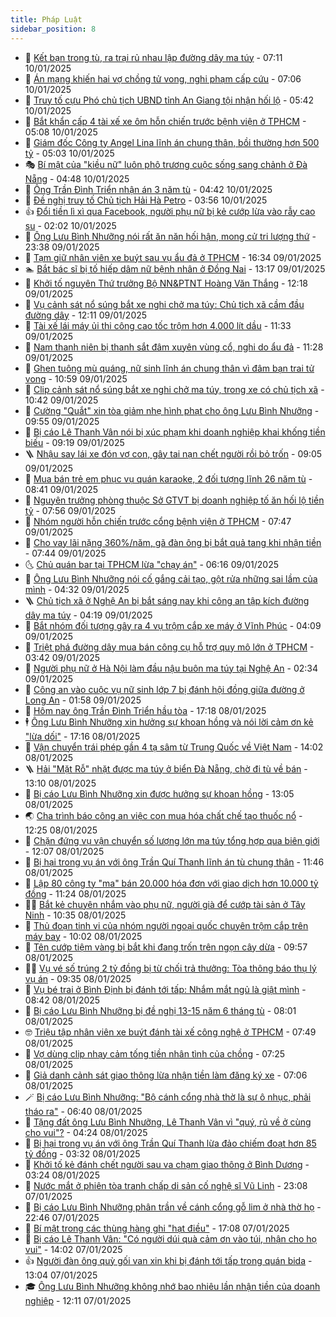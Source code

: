```yaml
---
title: Pháp Luật
sidebar_position: 8
---
```


<!-- dantri-phap-luat:START -->
- 🌊 [Kết bạn trong tù, ra trại rủ nhau lập đường dây ma túy](https://dantri.com.vn/phap-luat/ket-ban-trong-tu-ra-trai-ru-nhau-lap-duong-day-ma-tuy-20250110140530229.htm) - 07:11 10/01/2025
- 🐲 [Án mạng khiến hai vợ chồng tử vong, nghi phạm cấp cứu](https://dantri.com.vn/phap-luat/an-mang-khien-hai-vo-chong-tu-vong-nghi-pham-cap-cuu-20250110131147173.htm) - 07:06 10/01/2025
- 🌁 [Truy tố cựu Phó chủ tịch UBND tỉnh An Giang tội nhận hối lộ](https://dantri.com.vn/phap-luat/truy-to-cuu-pho-chu-tich-ubnd-tinh-an-giang-toi-nhan-hoi-lo-20250110121200626.htm) - 05:42 10/01/2025
- 🎃 [Bắt khẩn cấp 4 tài xế xe ôm hỗn chiến trước bệnh viện ở TPHCM](https://dantri.com.vn/phap-luat/bat-khan-cap-4-tai-xe-xe-om-hon-chien-truoc-benh-vien-o-tphcm-20250110115519372.htm) - 05:08 10/01/2025
- 🦅 [Giám đốc Công ty Angel Lina lĩnh án chung thân, bồi thường hơn 500 tỷ](https://dantri.com.vn/phap-luat/giam-doc-cong-ty-angel-lina-linh-an-chung-than-boi-thuong-hon-500-ty-20250110112729238.htm) - 05:03 10/01/2025
- 🎭 [Bí mật của &quot;kiều nữ&quot; luôn phô trương cuộc sống sang chảnh ở Đà Nẵng](https://dantri.com.vn/phap-luat/bi-mat-cua-kieu-nu-luon-pho-truong-cuoc-song-sang-chanh-o-da-nang-20250110113419940.htm) - 04:48 10/01/2025
- 🤗 [Ông Trần Đình Triển nhận án 3 năm tù](https://dantri.com.vn/phap-luat/ong-tran-dinh-trien-nhan-an-3-nam-tu-20250110113901829.htm) - 04:42 10/01/2025
- 🚀 [Đề nghị truy tố Chủ tịch Hải Hà Petro](https://dantri.com.vn/phap-luat/de-nghi-truy-to-chu-tich-hai-ha-petro-20250110105628136.htm) - 03:56 10/01/2025
- 👍 [Đổi tiền lì xì qua Facebook, người phụ nữ bị kẻ cướp lừa vào rẫy cao su](https://dantri.com.vn/phap-luat/doi-tien-li-xi-qua-facebook-nguoi-phu-nu-bi-ke-cuop-lua-vao-ray-cao-su-20250110083054702.htm) - 02:02 10/01/2025
- 🧐 [Ông Lưu Bình Nhưỡng nói rất ăn năn hối hận, mong cử tri lượng thứ](https://dantri.com.vn/phap-luat/ong-luu-binh-nhuong-noi-rat-an-nan-hoi-han-mong-cu-tri-luong-thu-20250110001321537.htm) - 23:38 09/01/2025
- 🫶 [Tạm giữ nhân viên xe buýt sau vụ ẩu đả ở TPHCM](https://dantri.com.vn/phap-luat/tam-giu-nhan-vien-xe-buyt-sau-vu-au-da-o-tphcm-20250109223032585.htm) - 16:34 09/01/2025
- 🏊 [Bắt bác sĩ bị tố hiếp dâm nữ bệnh nhân ở Đồng Nai](https://dantri.com.vn/phap-luat/bat-bac-si-bi-to-hiep-dam-nu-benh-nhan-o-dong-nai-20250109193542697.htm) - 13:17 09/01/2025
- 🌋 [Khởi tố nguyên Thứ trưởng Bộ NN&amp;PTNT Hoàng Văn Thắng](https://dantri.com.vn/phap-luat/khoi-to-nguyen-thu-truong-bo-nnptnt-hoang-van-thang-20250109191502681.htm) - 12:18 09/01/2025
- 👹 [Vụ cảnh sát nổ súng bắt xe nghi chở ma túy: Chủ tịch xã cầm đầu đường dây](https://dantri.com.vn/phap-luat/vu-canh-sat-no-sung-bat-xe-nghi-cho-ma-tuy-chu-tich-xa-cam-dau-duong-day-20250109183222902.htm) - 12:11 09/01/2025
- 🫣 [Tài xế lái máy ủi thi công cao tốc trộm hơn 4.000 lít dầu](https://dantri.com.vn/phap-luat/tai-xe-lai-may-ui-thi-cong-cao-toc-trom-hon-4000-lit-dau-20250109180444796.htm) - 11:33 09/01/2025
- 🎃 [Nam thanh niên bị thanh sắt đâm xuyên vùng cổ, nghi do ẩu đả](https://dantri.com.vn/phap-luat/nam-thanh-nien-bi-thanh-sat-dam-xuyen-vung-co-nghi-do-au-da-20250109165917062.htm) - 11:28 09/01/2025
- 🌝 [Ghen tuông mù quáng, nữ sinh lĩnh án chung thân vì đâm bạn trai tử vong](https://dantri.com.vn/phap-luat/ghen-tuong-mu-quang-nu-sinh-linh-an-chung-than-vi-dam-ban-trai-tu-vong-20250109174554303.htm) - 10:59 09/01/2025
- 🚀 [Clip cảnh sát nổ súng bắt xe nghi chở ma túy, trong xe có chủ tịch xã](https://dantri.com.vn/phap-luat/clip-canh-sat-no-sung-bat-xe-nghi-cho-ma-tuy-trong-xe-co-chu-tich-xa-20250109161703493.htm) - 10:42 09/01/2025
- 🥷 [Cường &quot;Quắt&quot; xin tòa giảm nhẹ hình phạt cho ông Lưu Bình Nhưỡng](https://dantri.com.vn/phap-luat/cuong-quat-xin-toa-giam-nhe-hinh-phat-cho-ong-luu-binh-nhuong-20250109164240100.htm) - 09:55 09/01/2025
- 👺 [Bị cáo Lê Thanh Vân nói bị xúc phạm khi doanh nghiệp khai khống tiền biếu](https://dantri.com.vn/phap-luat/bi-cao-le-thanh-van-noi-bi-xuc-pham-khi-doanh-nghiep-khai-khong-tien-bieu-20250109133612833.htm) - 09:19 09/01/2025
- 🪜 [Nhậu say lái xe đón vợ con, gây tai nạn chết người rồi bỏ trốn](https://dantri.com.vn/phap-luat/nhau-say-lai-xe-don-vo-con-gay-tai-nan-chet-nguoi-roi-bo-tron-20250109154020426.htm) - 09:05 09/01/2025
- 🦄 [Mua bán trẻ em phục vụ quán karaoke, 2 đối tượng lĩnh 26 năm tù](https://dantri.com.vn/phap-luat/mua-ban-tre-em-phuc-vu-quan-karaoke-2-doi-tuong-linh-26-nam-tu-20250109151513949.htm) - 08:41 09/01/2025
- 🦍 [Nguyên trưởng phòng thuộc Sở GTVT bị doanh nghiệp tố ăn hối lộ tiền tỷ](https://dantri.com.vn/phap-luat/nguyen-truong-phong-thuoc-so-gtvt-bi-doanh-nghiep-to-an-hoi-lo-tien-ty-20250109144008831.htm) - 07:56 09/01/2025
- 🌁 [Nhóm người hỗn chiến trước cổng bệnh viện ở TPHCM](https://dantri.com.vn/phap-luat/nhom-nguoi-hon-chien-truoc-cong-benh-vien-o-tphcm-20250109135546322.htm) - 07:47 09/01/2025
- 💯 [Cho vay lãi nặng 360%/năm, gã đàn ông bị bắt quả tang khi nhận tiền](https://dantri.com.vn/phap-luat/cho-vay-lai-nang-360nam-ga-dan-ong-bi-bat-qua-tang-khi-nhan-tien-20250109113332199.htm) - 07:44 09/01/2025
- 🌜 [Chủ quán bar tại TPHCM lừa &quot;chạy án&quot;](https://dantri.com.vn/phap-luat/chu-quan-bar-tai-tphcm-lua-chay-an-20250109112223565.htm) - 06:16 09/01/2025
- 👹 [Ông Lưu Bình Nhưỡng nói cố gắng cải tạo, gột rửa những sai lầm của mình](https://dantri.com.vn/phap-luat/ong-luu-binh-nhuong-noi-co-gang-cai-tao-got-rua-nhung-sai-lam-cua-minh-20250109111003010.htm) - 04:32 09/01/2025
- 🪜 [Chủ tịch xã ở Nghệ An bị bắt sáng nay khi công an tập kích đường dây ma túy](https://dantri.com.vn/phap-luat/chu-tich-xa-o-nghe-an-bi-bat-sang-nay-khi-cong-an-tap-kich-duong-day-ma-tuy-20250109110605742.htm) - 04:19 09/01/2025
- 🦩 [Bắt nhóm đối tượng gây ra 4 vụ trộm cắp xe máy ở Vĩnh Phúc](https://dantri.com.vn/phap-luat/bat-nhom-doi-tuong-gay-ra-4-vu-trom-cap-xe-may-o-vinh-phuc-20250109110717249.htm) - 04:09 09/01/2025
- 💂 [Triệt phá đường dây mua bán công cụ hỗ trợ quy mô lớn ở TPHCM](https://dantri.com.vn/phap-luat/triet-pha-duong-day-mua-ban-cong-cu-ho-tro-quy-mo-lon-o-tphcm-20250109093508369.htm) - 03:42 09/01/2025
- 💃 [Người phụ nữ ở Hà Nội làm đầu nậu buôn ma túy tại Nghệ An](https://dantri.com.vn/phap-luat/nguoi-phu-nu-o-ha-noi-lam-dau-nau-buon-ma-tuy-tai-nghe-an-20250109014319266.htm) - 02:34 09/01/2025
- 🧐 [Công an vào cuộc vụ nữ sinh lớp 7 bị đánh hội đồng giữa đường ở Long An](https://dantri.com.vn/phap-luat/cong-an-vao-cuoc-vu-nu-sinh-lop-7-bi-danh-hoi-dong-giua-duong-o-long-an-20250109080851558.htm) - 01:58 09/01/2025
- 🤗 [Hôm nay ông Trần Đình Triển hầu tòa](https://dantri.com.vn/phap-luat/hom-nay-ong-tran-dinh-trien-hau-toa-20250108232126794.htm) - 17:18 08/01/2025
- 🕴 [Ông Lưu Bình Nhưỡng xin hưởng sự khoan hồng và nói lời cảm ơn kẻ &quot;lừa dối&quot;](https://dantri.com.vn/phap-luat/ong-luu-binh-nhuong-xin-huong-su-khoan-hong-va-noi-loi-cam-on-ke-lua-doi-20250108230458911.htm) - 17:16 08/01/2025
- 🐎 [Vận chuyển trái phép gần 4 tạ sâm từ Trung Quốc về Việt Nam](https://dantri.com.vn/phap-luat/van-chuyen-trai-phep-gan-4-ta-sam-tu-trung-quoc-ve-viet-nam-20250108200931509.htm) - 14:02 08/01/2025
- 🪜 [Hải &quot;Mặt Rỗ&quot; nhặt được ma túy ở biển Đà Nẵng, chờ đi tù về bán](https://dantri.com.vn/phap-luat/hai-mat-ro-nhat-duoc-ma-tuy-o-bien-da-nang-cho-di-tu-ve-ban-20250108194003999.htm) - 13:10 08/01/2025
- 🤭 [Bị cáo Lưu Bình Nhưỡng xin được hưởng sự khoan hồng](https://dantri.com.vn/phap-luat/bi-cao-luu-binh-nhuong-xin-duoc-huong-su-khoan-hong-20250108193257468.htm) - 13:05 08/01/2025
- 🌏 [Cha trình báo công an việc con mua hóa chất chế tạo thuốc nổ](https://dantri.com.vn/phap-luat/cha-trinh-bao-cong-an-viec-con-mua-hoa-chat-che-tao-thuoc-no-20250108184452348.htm) - 12:25 08/01/2025
- 🎃 [Chặn đứng vụ vận chuyển số lượng lớn ma túy tổng hợp qua biên giới](https://dantri.com.vn/phap-luat/chan-dung-vu-van-chuyen-so-luong-lon-ma-tuy-tong-hop-qua-bien-gioi-20250108175842708.htm) - 12:07 08/01/2025
- 🗽 [Bị hại trong vụ án với ông Trần Quí Thanh lĩnh án tù chung thân](https://dantri.com.vn/phap-luat/bi-hai-trong-vu-an-voi-ong-tran-qui-thanh-linh-an-tu-chung-than-20250108173708063.htm) - 11:46 08/01/2025
- 🌁 [Lập 80 công ty &quot;ma&quot; bán 20.000 hóa đơn với giao dịch hơn 10.000 tỷ đồng](https://dantri.com.vn/phap-luat/lap-80-cong-ty-ma-ban-20000-hoa-don-voi-giao-dich-hon-10000-ty-dong-20250108180528330.htm) - 11:24 08/01/2025
- 🧑‍💻 [Bắt kẻ chuyên nhắm vào phụ nữ, người già để cướp tài sản ở Tây Ninh](https://dantri.com.vn/phap-luat/bat-ke-chuyen-nham-vao-phu-nu-nguoi-gia-de-cuop-tai-san-o-tay-ninh-20250108172512151.htm) - 10:35 08/01/2025
- 🌮 [Thủ đoạn tinh vi của nhóm người ngoại quốc chuyên trộm cắp trên máy bay](https://dantri.com.vn/phap-luat/thu-doan-tinh-vi-cua-nhom-nguoi-ngoai-quoc-chuyen-trom-cap-tren-may-bay-20250108164204306.htm) - 10:02 08/01/2025
- 🤗 [Tên cướp tiệm vàng bị bắt khi đang trốn trên ngọn cây dừa](https://dantri.com.vn/phap-luat/ten-cuop-tiem-vang-bi-bat-khi-dang-tron-tren-ngon-cay-dua-20250108163115415.htm) - 09:57 08/01/2025
- 👨‍🏫 [Vụ vé số trúng 2 tỷ đồng bị từ chối trả thưởng: Tòa thông báo thụ lý vụ án](https://dantri.com.vn/phap-luat/vu-ve-so-trung-2-ty-dong-bi-tu-choi-tra-thuong-toa-thong-bao-thu-ly-vu-an-20250108155931195.htm) - 09:35 08/01/2025
- 🎉 [Vụ bé trai ở Bình Định bị đánh tới tấp: Nhắm mắt ngủ là giật mình](https://dantri.com.vn/phap-luat/vu-be-trai-o-binh-dinh-bi-danh-toi-tap-nham-mat-ngu-la-giat-minh-20250108145449803.htm) - 08:42 08/01/2025
- 🤗 [Bị cáo Lưu Bình Nhưỡng bị đề nghị 13-15 năm 6 tháng tù](https://dantri.com.vn/phap-luat/bi-cao-luu-binh-nhuong-bi-de-nghi-13-15-nam-6-thang-tu-20250108080620009.htm) - 08:01 08/01/2025
- 🤓 [Triệu tập nhân viên xe buýt đánh tài xế công nghệ ở TPHCM](https://dantri.com.vn/phap-luat/trieu-tap-nhan-vien-xe-buyt-danh-tai-xe-cong-nghe-o-tphcm-20250108144540952.htm) - 07:49 08/01/2025
- 👹 [Vợ dùng clip nhạy cảm tống tiền nhân tình của chồng](https://dantri.com.vn/phap-luat/vo-dung-clip-nhay-cam-tong-tien-nhan-tinh-cua-chong-20250108141359500.htm) - 07:25 08/01/2025
- 🐘 [Giả danh cảnh sát giao thông lừa nhận tiền làm đăng ký xe](https://dantri.com.vn/phap-luat/gia-danh-canh-sat-giao-thong-lua-nhan-tien-lam-dang-ky-xe-20250108114952215.htm) - 07:06 08/01/2025
- 🪄 [Bị cáo Lưu Bình Nhưỡng: &quot;Bộ cánh cổng nhà thờ là sự ô nhục, phải tháo ra&quot;](https://dantri.com.vn/phap-luat/bi-cao-luu-binh-nhuong-bo-canh-cong-nha-tho-la-su-o-nhuc-phai-thao-ra-20250108125200569.htm) - 06:40 08/01/2025
- 💄 [Tặng đất ông Lưu Bình Nhưỡng, Lê Thanh Vân vì &quot;quý, rủ về ở cùng cho vui&quot;?](https://dantri.com.vn/phap-luat/tang-dat-ong-luu-binh-nhuong-le-thanh-van-vi-quy-ru-ve-o-cung-cho-vui-20250108105926653.htm) - 04:24 08/01/2025
- 🐎 [Bị hại trong vụ án với ông Trần Quí Thanh lừa đảo chiếm đoạt hơn 85 tỷ đồng](https://dantri.com.vn/phap-luat/bi-hai-trong-vu-an-voi-ong-tran-qui-thanh-lua-dao-chiem-doat-hon-85-ty-dong-20250108100057626.htm) - 03:32 08/01/2025
- 💯 [Khởi tố kẻ đánh chết người sau va chạm giao thông ở Bình Dương](https://dantri.com.vn/phap-luat/khoi-to-ke-danh-chet-nguoi-sau-va-cham-giao-thong-o-binh-duong-20250108101443919.htm) - 03:24 08/01/2025
- 💯 [Nước mắt ở phiên tòa tranh chấp di sản cố nghệ sĩ Vũ Linh](https://dantri.com.vn/phap-luat/nuoc-mat-o-phien-toa-tranh-chap-di-san-co-nghe-si-vu-linh-20250107200854248.htm) - 23:08 07/01/2025
- 🌈 [Bị cáo Lưu Bình Nhưỡng phân trần về cánh cổng gỗ lim ở nhà thờ họ](https://dantri.com.vn/phap-luat/bi-cao-luu-binh-nhuong-phan-tran-ve-canh-cong-go-lim-o-nha-tho-ho-20250107184042239.htm) - 22:46 07/01/2025
- 🧠 [Bí mật trong các thùng hàng ghi &quot;hạt điều&quot;](https://dantri.com.vn/phap-luat/bi-mat-trong-cac-thung-hang-ghi-hat-dieu-20250107210120007.htm) - 17:08 07/01/2025
- 🌈 [Bị cáo Lê Thanh Vân: &quot;Có người dúi quà cảm ơn vào túi, nhận cho họ vui&quot;](https://dantri.com.vn/phap-luat/bi-cao-le-thanh-van-co-nguoi-dui-qua-cam-on-vao-tui-nhan-cho-ho-vui-20250107203244425.htm) - 14:02 07/01/2025
- 👍 [Người đàn ông quỳ gối van xin khi bị đánh tới tấp trong quán bida](https://dantri.com.vn/phap-luat/nguoi-dan-ong-quy-goi-van-xin-khi-bi-danh-toi-tap-trong-quan-bida-20250107181251802.htm) - 13:04 07/01/2025
- 🎓 [Ông Lưu Bình Nhưỡng không nhớ bao nhiêu lần nhận tiền của doanh nghiệp](https://dantri.com.vn/phap-luat/ong-luu-binh-nhuong-khong-nho-bao-nhieu-lan-nhan-tien-cua-doanh-nghiep-20250107184422537.htm) - 12:11 07/01/2025<!-- dantri-phap-luat:END -->
